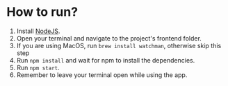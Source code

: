 # How to run?
1. Install [NodeJS](https://nodejs.org/en/).
2. Open your terminal and navigate to the project's frontend folder.
3. If you are using MacOS, run `brew install watchman`, otherwise skip this step
4. Run `npm install` and wait for npm to install the dependencies.
5. Run `npm start`.
6. Remember to leave your terminal open while using the app.
